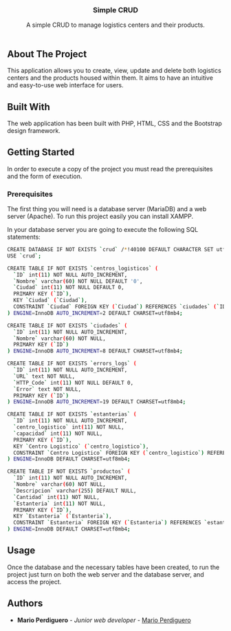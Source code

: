 <br/>
<p align="center">
  <h3 align="center">Simple CRUD</h3>

  <p align="center">
    A simple CRUD to manage logistics centers and their products.
    <br/>
    <br/>
  </p>
</p>

## About The Project

This application allows you to create, view, update and delete both logistics centers and the products housed within them. 
It aims to have an intuitive and easy-to-use web interface for users.

## Built With

The web application has been built with PHP, HTML, CSS and the Bootstrap design framework.

## Getting Started

In order to execute a copy of the project you must read the prerequisites and the form of execution.

### Prerequisites

The first thing you will need is a database server (MariaDB) and a web server (Apache). To run this project easily you can install XAMPP.

In your database server you are going to execute the following SQL statements:

```sh
CREATE DATABASE IF NOT EXISTS `crud` /*!40100 DEFAULT CHARACTER SET utf8mb4 */;
USE `crud`;

CREATE TABLE IF NOT EXISTS `centros_logisticos` (
  `ID` int(11) NOT NULL AUTO_INCREMENT,
  `Nombre` varchar(60) NOT NULL DEFAULT '0',
  `Ciudad` int(11) NOT NULL DEFAULT 0,
  PRIMARY KEY (`ID`),
  KEY `Ciudad` (`Ciudad`),
  CONSTRAINT `Ciudad` FOREIGN KEY (`Ciudad`) REFERENCES `ciudades` (`ID`) ON DELETE NO ACTION ON UPDATE CASCADE
) ENGINE=InnoDB AUTO_INCREMENT=2 DEFAULT CHARSET=utf8mb4;

CREATE TABLE IF NOT EXISTS `ciudades` (
  `ID` int(11) NOT NULL AUTO_INCREMENT,
  `Nombre` varchar(60) NOT NULL,
  PRIMARY KEY (`ID`)
) ENGINE=InnoDB AUTO_INCREMENT=8 DEFAULT CHARSET=utf8mb4;

CREATE TABLE IF NOT EXISTS `errors_logs` (
  `ID` int(11) NOT NULL AUTO_INCREMENT,
  `URL` text NOT NULL,
  `HTTP_Code` int(11) NOT NULL DEFAULT 0,
  `Error` text NOT NULL,
  PRIMARY KEY (`ID`)
) ENGINE=InnoDB AUTO_INCREMENT=19 DEFAULT CHARSET=utf8mb4;

CREATE TABLE IF NOT EXISTS `estanterias` (
  `ID` int(11) NOT NULL AUTO_INCREMENT,
  `centro_logistico` int(11) NOT NULL,
  `capacidad` int(11) NOT NULL,
  PRIMARY KEY (`ID`),
  KEY `Centro Logistico` (`centro_logistico`),
  CONSTRAINT `Centro Logistico` FOREIGN KEY (`centro_logistico`) REFERENCES `centros_logisticos` (`ID`) ON DELETE NO ACTION ON UPDATE CASCADE
) ENGINE=InnoDB DEFAULT CHARSET=utf8mb4;

CREATE TABLE IF NOT EXISTS `productos` (
  `ID` int(11) NOT NULL AUTO_INCREMENT,
  `Nombre` varchar(60) NOT NULL,
  `Descripcion` varchar(255) DEFAULT NULL,
  `Cantidad` int(11) NOT NULL,
  `Estanteria` int(11) NOT NULL,
  PRIMARY KEY (`ID`),
  KEY `Estanteria` (`Estanteria`),
  CONSTRAINT `Estanteria` FOREIGN KEY (`Estanteria`) REFERENCES `estanterias` (`ID`) ON DELETE NO ACTION ON UPDATE NO ACTION
) ENGINE=InnoDB DEFAULT CHARSET=utf8mb4;
```

## Usage

Once the database and the necessary tables have been created, to run the project just turn on both the web server and the database server, and access the project.

## Authors

* **Mario Perdiguero** - *Junior web developer* - [Mario Perdiguero](https://github.com/marioperdiguero)